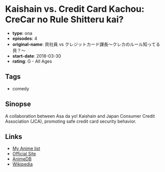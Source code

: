 # Kaishain vs. Credit Card Kachou: CreCar no Rule Shitteru kai?

-   **type**: ona
-   **episodes**: 4
-   **original-name**: 貝社員 vs クレジットカード課長～クレカのルール知ってる貝？～
-   **start-date**: 2018-03-30
-   **rating**: G - All Ages

## Tags

-   comedy

## Sinopse

A collaboration between Asa da yo! Kaishain and Japan Consumer Credit Association (JCA), promoting safe credit card security behavior.

## Links

-   [My Anime list](https://myanimelist.net/anime/37640/Kaishain_vs_Credit_Card_Kachou__CreCar_no_Rule_Shitteru_kai)
-   [Official Site](https://www.j-credit.or.jp/customer/credit-education2018/)
-   [AnimeDB](http://anidb.info/perl-bin/animedb.pl?show=anime&aid=12024)
-   [Wikipedia](https://ja.wikipedia.org/wiki/%E8%B2%9D%E7%A4%BE%E5%93%A1)
